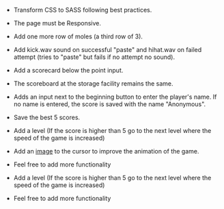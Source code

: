 * Transform CSS to SASS following best practices.
* The page must be Responsive.
* Add one more row of moles (a third row of 3).
* Add kick.wav sound on successful "paste" and hihat.wav on failed attempt (tries to "paste" but fails if no attempt no sound).
* Add a scorecard below the point input.
* The scoreboard at the storage facility remains the same.
* Adds an input next to the beginning button to enter the player's name. If no name is entered, the score is saved with the name "Anonymous".
* Save the best 5 scores.
* Add a level (If the score is higher than 5 go to the next level where the speed of the game is increased)
* Add an [image](https://www.stickpng.com/img/download/5a0590e59cf05203c4b60412/image) to the cursor to improve the animation of the game.
* Feel free to add more functionality




* Add a level (If the score is higher than 5 go to the next level where the speed of the game is increased)
* Feel free to add more functionality
